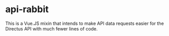 # api-rabbit
This is a Vue.JS mixin that intends to make API data requests easier for the Directus API with much fewer lines of code.
